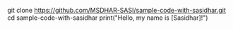 git clone https://github.com/MSDHAR-SASI/sample-code-with-sasidhar.git
cd sample-code-with-sasidhar
print("Hello, my name is [Sasidhar]!")
